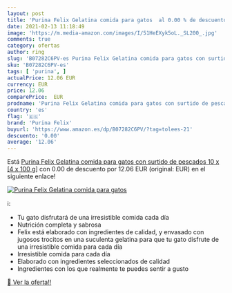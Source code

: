 ```yaml
---
layout: post
title: 'Purina Felix Gelatina comida para gatos  al 0.00 % de descuento'
date: 2021-02-13 11:18:49
image: 'https://m.media-amazon.com/images/I/51HeEXyk5oL._SL200_.jpg'
comments: true
category: ofertas
author: ring
slug: 'B07282C6PV-es Purina Felix Gelatina comida para gatos con surtido de...'
sku: 'B07282C6PV-es'
tags: [ 'purina', ]
actualPrice: 12.06 EUR
currency: EUR
price: 12.06
comparePrice:  EUR
prodname: 'Purina Felix Gelatina comida para gatos con surtido de pescados 10 x [4 x 100 g]'
country: 'es'
flag: '🇪🇸'
brand: 'Purina Felix'
buyurl: 'https://www.amazon.es/dp/B07282C6PV/?tag=tolees-21'
descuento: '0.00'
average: '12.06'
---
```


Está [Purina Felix Gelatina comida para gatos con surtido de pescados 10 x [4 x 100 g]](https://www.amazon.es/dp/B07282C6PV/?tag=tolees-21) con 0.00 de descuento por 12.06 EUR (original:  EUR) en el siguiente enlace!

[![Purina Felix Gelatina comida para gatos ](https://m.media-amazon.com/images/I/51HeEXyk5oL._SL200_.jpg)](https://www.amazon.es/dp/B07282C6PV/?tag=tolees-21)

ℹ️:

- Tu gato disfrutará de una irresistible comida cada día
- Nutrición completa y sabrosa
- Felix está elaborado con ingredientes de calidad, y envasado con jugosos trocitos en una suculenta gelatina para que tu gato disfrute de una irresistible comida para cada día
- Irresistible comida para cada día
- Elaborado con ingredientes seleccionados de calidad
- Ingredientes con los que realmente te puedes sentir a gusto

[🛒 Ver la oferta!!](https://www.amazon.es/dp/B07282C6PV/?tag=tolees-21)
